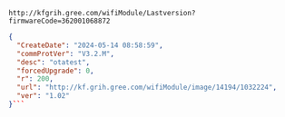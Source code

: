 `http://kfgrih.gree.com/wifiModule/Lastversion?firmwareCode=362001068872`

```json
{
  "CreateDate": "2024-05-14 08:58:59",
  "commProtVer": "V3.2.M",
  "desc": "otatest",
  "forcedUpgrade": 0,
  "r": 200,
  "url": "http://kf.grih.gree.com/wifiModule/image/14194/1032224",
  "ver": "1.02"
}```